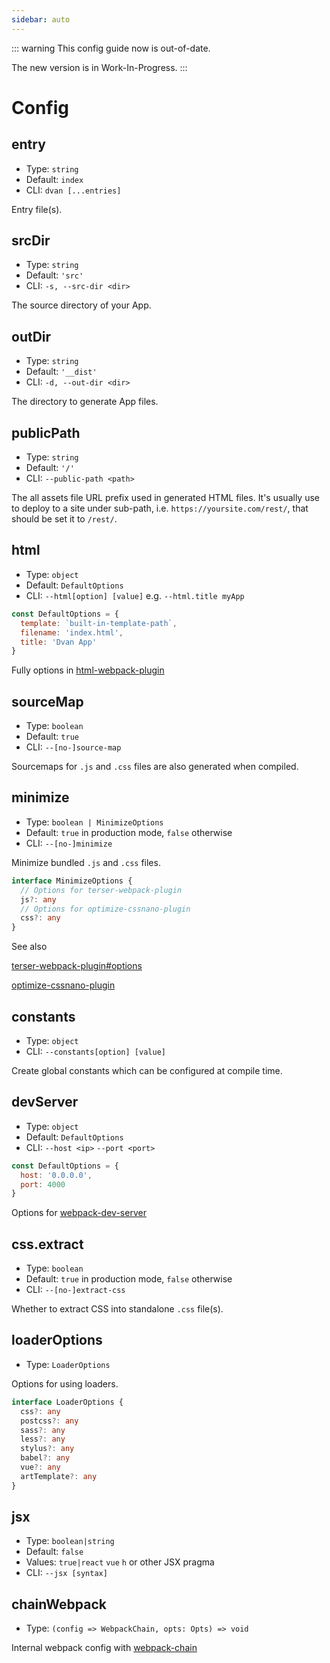 ```yaml
---
sidebar: auto
---
```


::: warning
This config guide now is out-of-date.

The new version is in Work-In-Progress.
:::

# Config

## entry
- Type: `string`
- Default: `index`
- CLI: `dvan [...entries]`

Entry file(s).

## srcDir
- Type: `string`
- Default: `'src'`
- CLI: `-s, --src-dir <dir>`

The source directory of your App.

## outDir
- Type: `string`
- Default: `'__dist'`
- CLI: `-d, --out-dir <dir>`

The directory to generate App files.

## publicPath
- Type: `string`
- Default: `'/'`
- CLI: `--public-path <path>`

The all assets file URL prefix used in generated HTML files. It's usually use to deploy to a site under sub-path, i.e. `https://yoursite.com/rest/`, that should be set it to `/rest/`.

## html
- Type: `object`
- Default: `DefaultOptions`
- CLI: `--html[option] [value]` e.g. `--html.title myApp`

```js
const DefaultOptions = {
  template: `built-in-template-path`,
  filename: 'index.html',
  title: 'Dvan App'
}
```

Fully options in [html-webpack-plugin](https://github.com/jantimon/html-webpack-plugin#options)

## sourceMap
- Type: `boolean`
- Default: `true`
- CLI: `--[no-]source-map`

Sourcemaps for `.js` and `.css` files are also generated when compiled.

## minimize
- Type: `boolean | MinimizeOptions`
- Default: `true` in production mode, `false` otherwise
- CLI: `--[no-]minimize`

Minimize bundled `.js` and `.css` files.

```ts
interface MinimizeOptions {
  // Options for terser-webpack-plugin
  js?: any
  // Options for optimize-cssnano-plugin
  css?: any
}
```

See also

[terser-webpack-plugin#options](https://github.com/webpack-contrib/terser-webpack-plugin#options)

[optimize-cssnano-plugin](https://github.com/intervolga/optimize-cssnano-plugin)

## constants
- Type: `object`
- CLI: `--constants[option] [value]`

Create global constants which can be configured at compile time.

## devServer
- Type: `object`
- Default: `DefaultOptions`
- CLI: `--host <ip>` `--port <port>`

```js
const DefaultOptions = {
  host: '0.0.0.0',
  port: 4000
}
```

Options for [webpack-dev-server](https://webpack.js.org/configuration/dev-server/#devserver)

## css.extract
- Type: `boolean`
- Default: `true` in production mode, `false` otherwise
- CLI: `--[no-]extract-css`

Whether to extract CSS into standalone `.css` file(s).

## loaderOptions
- Type: `LoaderOptions`

Options for using loaders.

```ts
interface LoaderOptions {
  css?: any
  postcss?: any
  sass?: any
  less?: any
  stylus?: any
  babel?: any
  vue?: any
  artTemplate?: any
}
```

## jsx
- Type: `boolean|string`
- Default: `false`
- Values: `true|react` `vue` `h` or other JSX pragma
- CLI: `--jsx [syntax]`

<!-- Make app support JSX syntax. See [jsx-guide](/guide/advanced/jsx.md). -->

## chainWebpack
- Type: `(config => WebpackChain, opts: Opts) => void`

Internal webpack config with [webpack-chain](https://github.com/neutrinojs/webpack-chain)
